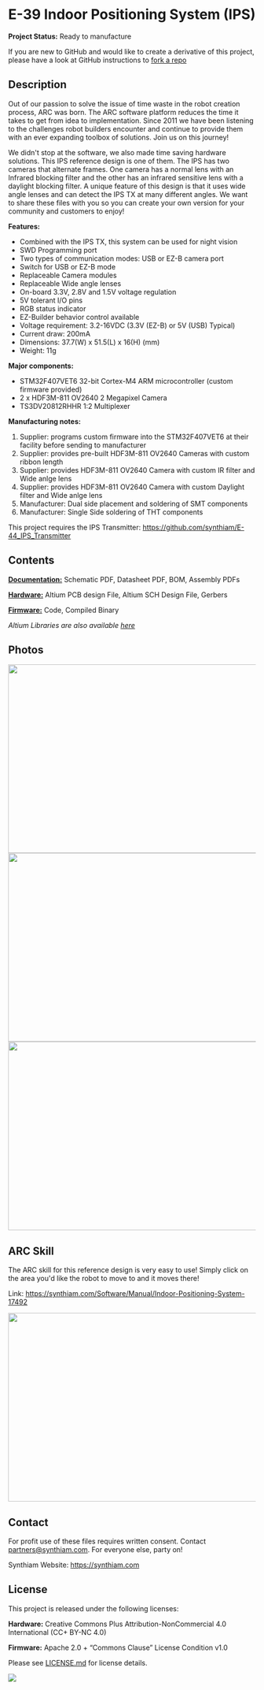 # E-39 Indoor Positioning System (IPS)

**Project Status:** Ready to manufacture

If you are new to GitHub and would like to create a derivative of this project, please have a look at GitHub instructions to [fork a repo](https://help.github.com/en/articles/fork-a-repo)

## Description

Out of our passion to solve the issue of time waste in the robot creation process, ARC was born. The ARC software platform reduces the time it takes to get from idea to implementation. Since 2011 we have been listening to the challenges robot builders encounter and continue to provide them with an ever expanding toolbox of solutions. Join us on this journey!

We didn't stop at the software, we also made time saving hardware solutions. This IPS reference design is one of them. The IPS has two cameras that alternate frames. One camera has a normal lens with an Infrared blocking filter and the other has an infrared sensitive lens with a daylight blocking filter. A unique feature of this design is that it uses wide angle lenses and can detect the IPS TX at many different angles. We want to share these files with you so you can create your own version for your community and customers to enjoy!

**Features:**
- Combined with the IPS TX, this system can be used for night vision
- SWD Programming port
- Two types of communication modes: USB or EZ-B camera port
- Switch for USB or EZ-B mode
- Replaceable Camera modules
- Replaceable Wide angle lenses
- On-board 3.3V, 2.8V and 1.5V voltage regulation
- 5V tolerant I/O pins
- RGB status indicator
- EZ-Builder behavior control available
- Voltage requirement: 3.2-16VDC (3.3V (EZ-B) or 5V (USB) Typical)
- Current draw: 200mA
- Dimensions: 37.7(W) x 51.5(L) x 16(H) (mm)
- Weight: 11g

**Major components:** 
- STM32F407VET6 32-bit Cortex-M4 ARM microcontroller (custom firmware provided)
- 2 x HDF3M-811 OV2640 2 Megapixel Camera
- TS3DV20812RHHR 1:2 Multiplexer

**Manufacturing notes:** 
1. Supplier: programs custom firmware into the STM32F407VET6 at their facility before sending to manufacturer
2. Supplier: provides pre-built HDF3M-811 OV2640 Cameras with custom ribbon length
3. Supplier: provides HDF3M-811 OV2640 Camera with custom IR filter and Wide anlge lens 
4. Supplier: provides HDF3M-811 OV2640 Camera with custom Daylight filter and Wide anlge lens 
5. Manufacturer: Dual side placement and soldering of SMT components
6. Manufacturer: Single Side soldering of THT components

This project requires the IPS Transmitter: https://github.com/synthiam/E-44_IPS_Transmitter

## Contents

[**Documentation:**](https://github.com/synthiam/E-39_Indoor_Positioning_System/tree/master/E-39%20Documentation) Schematic PDF, Datasheet PDF, BOM, Assembly PDFs

[**Hardware:**](https://github.com/synthiam/E-39_Indoor_Positioning_System/tree/master/E-39%20Hardware) Altium PCB design File, Altium SCH Design File, Gerbers

[**Firmware:**](https://github.com/synthiam/E-39_Indoor_Positioning_System/tree/master/E-39%20Firmware) Code, Compiled Binary

*Altium Libraries are also available <a href="https://github.com/synthiam/Synthiam_Altium_Librairies">here</a>*

## Photos

<p align="left">
<img src="https://live.staticflickr.com/65535/46962806124_cfa921f407_k.jpg" width="683" height="383">
<img src="https://live.staticflickr.com/65535/47752093741_de2e21d5d2_k.jpg" width="683" height="383">
<img src="https://live.staticflickr.com/65535/32808700827_8a51697d4c_k.jpg" width="683" height="383"></p>

## ARC Skill

The ARC skill for this reference design is very easy to use! Simply click on the area you'd like the robot to move to and it moves there! 

Link: https://synthiam.com/Software/Manual/Indoor-Positioning-System-17492

<a href="https://synthiam.com/Software/Manual/Indoor-Positioning-System-17492"><img src="E-39.gif" width="683" height="383"></a>

## Contact

For profit use of these files requires written consent. Contact partners@synthiam.com. For everyone else, party on!

Synthiam Website: https://synthiam.com

## License

This project is released under the following licenses:

**Hardware:** Creative Commons Plus Attribution-NonCommercial 4.0 International (CC+ BY-NC 4.0)

**Firmware:** Apache 2.0 + “Commons Clause” License Condition v1.0

Please see [LICENSE.md](https://github.com/synthiam/E-39_Indoor_Positioning_System/blob/master/LICENSE.md) for license details.

<a href="https://synthiam.com"><img src="https://live.staticflickr.com/65535/47791527651_358dffb302_m.jpg"></a>

